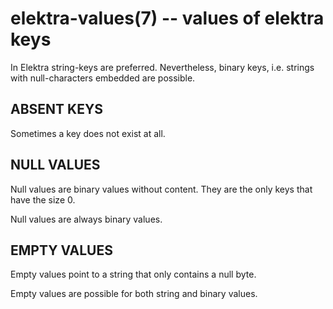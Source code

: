 elektra-values(7) -- values of elektra keys
===========================================

In Elektra string-keys are preferred.
Nevertheless, binary keys, i.e. strings with null-characters embedded
are possible.

## ABSENT KEYS

Sometimes a key does not exist at all.


## NULL VALUES

Null values are binary values without content.
They are the only keys that have the size 0.

Null values are always binary values.


## EMPTY VALUES

Empty values point to a string that only contains
a null byte.

Empty values are possible for both string and binary
values.
